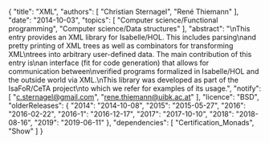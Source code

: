 {
    "title": "XML",
    "authors": [
        "Christian Sternagel",
        "René Thiemann"
    ],
    "date": "2014-10-03",
    "topics": [
        "Computer science/Functional programming",
        "Computer science/Data structures"
    ],
    "abstract": "\nThis entry provides an XML library for Isabelle/HOL. This includes parsing\nand pretty printing of XML trees as well as combinators for transforming XML\ntrees into arbitrary user-defined data. The main contribution of this entry is\nan interface (fit for code generation) that allows for communication between\nverified programs formalized in Isabelle/HOL and the outside world via XML.\nThis library was developed as part of the IsaFoR/CeTA project\nto which we refer for examples of its usage.",
    "notify": [
        "c.sternagel@gmail.com",
        "rene.thiemann@uibk.ac.at"
    ],
    "licence": "BSD",
    "olderReleases": {
        "2014": "2014-10-08",
        "2015": "2015-05-27",
        "2016": "2016-02-22",
        "2016-1": "2016-12-17",
        "2017": "2017-10-10",
        "2018": "2018-08-16",
        "2019": "2019-06-11"
    },
    "dependencies": [
        "Certification_Monads",
        "Show"
    ]
}